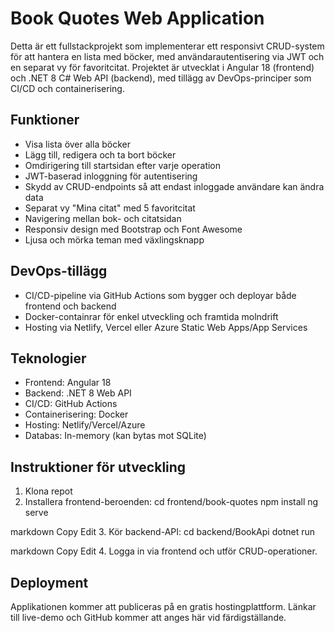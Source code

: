 # Book Quotes Web Application

Detta är ett fullstackprojekt som implementerar ett responsivt CRUD-system för att hantera en lista med böcker, med användarautentisering via JWT och en separat vy för favoritcitat. Projektet är utvecklat i Angular 18 (frontend) och .NET 8 C# Web API (backend), med tillägg av DevOps-principer som CI/CD och containerisering.

## Funktioner

- Visa lista över alla böcker
- Lägg till, redigera och ta bort böcker
- Omdirigering till startsidan efter varje operation
- JWT-baserad inloggning för autentisering
- Skydd av CRUD-endpoints så att endast inloggade användare kan ändra data
- Separat vy "Mina citat" med 5 favoritcitat
- Navigering mellan bok- och citatsidan
- Responsiv design med Bootstrap och Font Awesome
- Ljusa och mörka teman med växlingsknapp

## DevOps-tillägg

- CI/CD-pipeline via GitHub Actions som bygger och deployar både frontend och backend
- Docker-containrar för enkel utveckling och framtida molndrift
- Hosting via Netlify, Vercel eller Azure Static Web Apps/App Services

## Teknologier

- Frontend: Angular 18
- Backend: .NET 8 Web API
- CI/CD: GitHub Actions
- Containerisering: Docker
- Hosting: Netlify/Vercel/Azure
- Databas: In-memory (kan bytas mot SQLite)

## Instruktioner för utveckling

1. Klona repot
2. Installera frontend-beroenden:
cd frontend/book-quotes
npm install
ng serve

markdown
Copy
Edit
3. Kör backend-API:
cd backend/BookApi
dotnet run

markdown
Copy
Edit
4. Logga in via frontend och utför CRUD-operationer.

## Deployment

Applikationen kommer att publiceras på en gratis hostingplattform. Länkar till live-demo och GitHub kommer att anges här vid färdigställande.